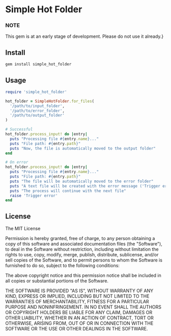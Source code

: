 # Simple Hot Folder

### NOTE

This gem is at an early stage of development. Please do not use it already.}


## Install

```bash
gem install simple_hot_folder
```

## Usage

```ruby
require 'simple_hot_folder'

hot_folder = SimpleHotFolder.for_files(
  '/path/to/input_folder',
  '/path/to/error_folder',
  '/path/to/output_folder'
)

# Successful
hot_folder.process_input! do |entry|
  puts "Processing file #{entry.name}..."
  puts "File path: #{entry.path}"
  puts "Now, the file is automatically moved to the output folder"
end

# On error
hot_folder.process_input! do |entry|
  puts "Processing file #{entry.name}..."
  puts "File path: #{entry.path}"
  puts "The file will be automatically moved to the error folder"
  puts "A text file will be created with the error message ('Trigger error')"
  puts "The process will continue with the next file"
  raise 'Trigger error'
end
```

## License

The MIT License

Permission is hereby granted, free of charge, to any person obtaining a copy
of this software and associated documentation files (the "Software"), to deal
in the Software without restriction, including without limitation the rights
to use, copy, modify, merge, publish, distribute, sublicense, and/or sell
copies of the Software, and to permit persons to whom the Software is
furnished to do so, subject to the following conditions:

The above copyright notice and this permission notice shall be included in
all copies or substantial portions of the Software.

THE SOFTWARE IS PROVIDED "AS IS", WITHOUT WARRANTY OF ANY KIND, EXPRESS OR
IMPLIED, INCLUDING BUT NOT LIMITED TO THE WARRANTIES OF MERCHANTABILITY,
FITNESS FOR A PARTICULAR PURPOSE AND NONINFRINGEMENT. IN NO EVENT SHALL THE
AUTHORS OR COPYRIGHT HOLDERS BE LIABLE FOR ANY CLAIM, DAMAGES OR OTHER
LIABILITY, WHETHER IN AN ACTION OF CONTRACT, TORT OR OTHERWISE, ARISING FROM,
OUT OF OR IN CONNECTION WITH THE SOFTWARE OR THE USE OR OTHER DEALINGS IN
THE SOFTWARE.
